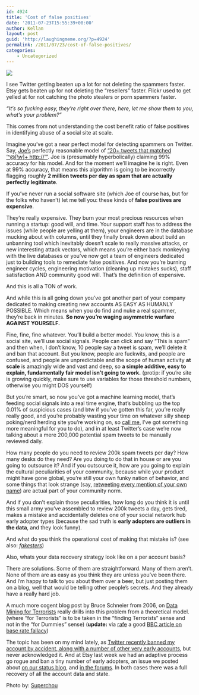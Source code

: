 ```yaml
---
id: 4924
title: 'Cost of false positives'
date: '2011-07-23T15:55:39+00:00'
author: Kellan
layout: post
guid: 'http://laughingmeme.org/?p=4924'
permalink: /2011/07/23/cost-of-false-positives/
categories:
    - Uncategorized
---
```


[![](http://farm7.static.flickr.com/6014/5953336206_428a6250ff_z.jpg)](http://www.flickr.com/photos/mireille/5953336206/in/faves-kellan/)

I see Twitter getting beaten up a lot for not deleting the spammers faster. Etsy gets beaten up for not deleting the “resellers” faster. Flickr used to get yelled at for not catching the photo stealers or porn spammers faster.

*“It’s so fucking easy, they’re right over there, here, let me show them to you, what’s your problem?”*

This comes from not understanding the cost benefit ratio of false positives in identifying abuse of a social site at scale.

Imagine you’ve got a near perfect model for detecting spammers on Twitter. Say, [Joe’s](http://stu.mp) perfectly reasonable model of [“20+ tweets that matched ‘^@[\\w]+ http://'”](https://twitter.com/#!/joestump/status/94845660163088384). Joe is (presumably hyperbolically) claiming 99% accuracy for his model. And for the moment we’ll imagine he is right. Even at 99% accuracy, that means this algorithm is going to be incorrectly flagging roughly **2 million tweets per day as spam that are actually perfectly legitimate**.

If you’ve never run a social software site (which Joe of course has, but for the folks who haven’t) let me tell you: these kinds of **false positives are expensive**.

They’re really expensive. They burn your most precious resources when running a startup: good will, and time. Your support staff has to address the issues (while people are yelling at them), your engineers are in the database mucking about with columns, until they finally break down about build an unbanning tool which inevitably doesn’t scale to really massive attacks, or new interesting attack vectors, which means you’re either back monkeying with the live databases or you’ve now got a team of engineers dedicated just to building tools to remediate false positives. And now you’re burning engineer cycles, engineering motivation (cleaning up mistakes sucks), staff satisfaction AND community good will. That’s the definition of expensive.

And this is all a TON of work.

And while this is all going down you’ve got another part of your company dedicated to making creating new accounts AS EASY AS HUMANLY POSSIBLE. Which means when you do find and nuke a real spammer, they’re back in minutes. **So now you’re waging asymmetric warfare AGAINST YOURSELF.**

Fine, fine, fine whatever. You’ll build a better model. You know, this is a social site, we’ll use social signals. People can click and say “This is spam” and then when, I don’t know, 10 people say a tweet is spam, we’ll delete it and ban that account. But you know, people are fuckwits, and people are confused, and people are unpredictable and the scope of human activity **at scale** is amazingly wide and vast and deep, so **a simple additive, easy to explain, fundamentally fair model isn’t going to work.** (protip: if you’re site is growing quickly, make sure to use variables for those threshold numbers, otherwise you might DOS yourself)

But you’re smart, so now you’ve got a machine learning model, that’s feeding social signals into a real time engine, that’s bubbling up the top 0.01% of suspicious cases (and btw if you’ve gotten this far, you’re really really good, and you’re probably wasting your time on whatever silly sheep poking/nerd herding site you’re working on, so [call me](mailto:kellan@pobox.com), I’ve got something more meaningful for you to do), and in at least Twitter’s case we’re now talking about a mere 200,000 potential spam tweets to be manually reviewed daily.

How many people do you need to review 200k spam tweets per day? How many desks do they need? Are you doing to do that in house or are you going to outsource it? And if you outsource it, how are you going to explain the cultural peculiarities of your community, because while your product might have gone global, you’re still your own funky nation of behavior, and some things that look strange (say, [retweeting every mention of your own name](https://twitter.com/#!/davemcclure)) are actual part of your community norm.

And if you don’t explain those peculiarities, how long do you think it is until this small army you’ve assembled to review 200k tweets a day, gets tired, makes a mistake and accidentally deletes one of your social network hub early adopter types (because the sad truth is **early adopters are outliers in the data**, and they look funny).

And what do you think the operational cost of making that mistake is? (see also: [*fakesters*](http://www.google.com/search?q=fakesters))

Also, whats your data recovery strategy look like on a per account basis?

There are solutions. Some of them are straightforward. Many of them aren’t. None of them are as easy as you think they are unless you’ve been there. And I’m happy to talk to you about them over a beer, but just posting them on a blog, well that would be telling other people’s secrets. And they already have a really hard job.

A much more cogent blog post by Bruce Schneier from 2006, on [Data Mining for Terrorists](http://www.schneier.com/blog/archives/2006/03/data*mining*for.html) really drills into this problem from a theoretical model. (where “for Terrorists” is to be taken in the “finding Terrorists” sense and not in the “for Dummies” sense) (**update:** via [rafe](http://rc3.org/2011/07/24/screening-systems-and-the-base-rate-fallacy/) a good [BBC article on base rate fallacy](http://news.bbc.co.uk/2/hi/uk\_news/magazine/8153539.stm))

The topic has been on my mind lately, as [Twitter recently banned my account by accident, along with a number of other very early accounts](http://laughingmeme.org/2011/06/02/sorry-we-did-something-wrong-twitter-on-suspending-my-account/), but never acknowledged it. And at Etsy last week we had an adaptive process go rogue and ban a tiny number of early adopters, an issue we posted about [on our status blog](http://etsystatus.com/2011/07/20/some-accounts-mistakenly-deactivated/), and [in the forums](http://www.etsy.com/teams/7716/announcements/discuss/8723148/page/1/). In both cases there was a full recovery of all the account data and state.

Photo by: [Superchou](http://www.superchou.com)
